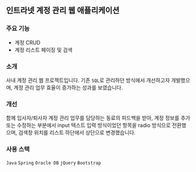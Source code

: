 ## 인트라넷 계정 관리 웹 애플리케이션

### 주요 기능
- 계정 CRUD
- 계정 리스트 페이징 및 검색

### 소개
사내 계정 관리 웹 프로젝트입니다. 기존 `SQL`로 관리하던 방식에서 개선하고자 개발했으며, 계정 관리 업무 효율이 증가하는 성과를 보였습니다.

### 개선
함께 입사자/퇴사자 계정 관리 업무를 담당하는 동료의 피드백을 받아, 계정 정보를 추가 또는 수정하는 부분에서 input 텍스트 입력 방식이었던 항목을 radio 방식으로 전환했으며, 검색창 위치를 리스트 하단에서 상단으로 변경했습니다.

### 사용 스택
`Java` `Spring` `Oracle DB` `jQuery` `Bootstrap`
